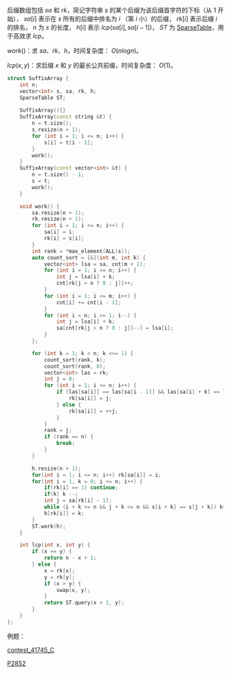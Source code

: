 后缀数组包括 $sa$ 和 $rk$，简记字符串 $s$ 的某个后缀为该后缀首字符的下标（从 $1$ 开始）， $sa[i]$ 表示在 $s$ 所有的后缀中排名为 $i$ （第 $i$ 小）的后缀， $rk[i]$ 表示后缀 $i$ 的排名， $n$ 为 $s$ 的长度， $h[i]$ 表示 $lcp(sa[i],sa[i - 1])$， $ST$ 为 [SparseTable](https://github.com/xiojoy/Templates-for-Competitive-Programming/blob/main/data%20structure/SparseTable.md)，用于高效求 $lcp$。

$work()$：求 $sa、rk、h$，时间复杂度： $O(nlogn)$。

$lcp(x, y)$：求后缀 $x$ 和 $y$ 的最长公共前缀，时间复杂度： $O(1)$。

```C++
struct SuffixArray {
    int n;
    vector<int> s, sa, rk, h;
    SparseTable ST;
    
    SuffixArray(){}        
    SuffixArray(const string &t) {
        n = t.size();
        s.resize(n + 1);
        for (int i = 1; i <= n; i++) {
            s[i] = t[i - 1];
        }
        work();
    }
    SuffixArray(const vector<int> &t) {
        n = t.size() - 1;        
        s = t;
        work();
    }

    void work() {
        sa.resize(n + 1);
        rk.resize(n + 1);
        for (int i = 1; i <= n; i++) {
            sa[i] = i; 
            rk[i] = s[i];
        }
        int rank = *max_element(ALL(s));
        auto count_sort = [&](int m, int k) {
            vector<int> lsa = sa, cnt(m + 1);
            for (int i = 1; i <= n; i++) {
                int j = lsa[i] + k;
                cnt[rk[j > n ? 0 : j]]++;
            }
            for (int i = 1; i <= m; i++) {
                cnt[i] += cnt[i - 1];
            }
            for (int i = n; i >= 1; i--) {
                int j = lsa[i] + k;
                sa[cnt[rk[j > n ? 0 : j]]--] = lsa[i];
            }
        };

        for (int k = 1; k < n; k <<= 1) {
            count_sort(rank, k);
            count_sort(rank, 0);
            vector<int> las = rk;
            int j = 0;
            for (int i = 1; i <= n; i++) {
                if (las[sa[i]] == las[sa[i - 1]] && las[sa[i] + k] == las[sa[i - 1] + k]) {
                    rk[sa[i]] = j;
                } else {
                    rk[sa[i]] = ++j;
                }
            }
            rank = j;
            if (rank == n) {
                break;
            }
        }

        h.resize(n + 1);
        for(int i = 1; i <= n; i++) rk[sa[i]] = i;
        for(int i = 1, k = 0; i <= n; i++) {
            if(rk[i] == 1) continue;
            if(k) k --;
            int j = sa[rk[i] - 1];
            while (i + k <= n && j + k <= n && s[i + k] == s[j + k]) k++;
            h[rk[i]] = k;
        }
        ST.work(h);
    }

    int lcp(int x, int y) {
        if (x == y) {
            return n - x + 1;
        } else {
            x = rk[x];
            y = rk[y];
            if (x > y) {
                swap(x, y);
            }
            return ST.query(x + 1, y);
        }
    }
};
```

例题：

[contest_41745_C](https://ac.nowcoder.com/acm/contest/41745/C)

[P2852](https://www.luogu.com.cn/problem/P2852)

